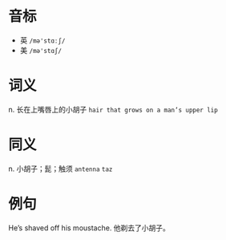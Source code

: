 # 音标

- 英 `/mə'stɑːʃ/`
- 美 `/mə'stɑʃ/`

# 词义

n. 长在上嘴唇上的小胡子
`hair that grows on a man’s upper lip`

# 同义

n. 小胡子；髭；触须
`antenna` `taz`

# 例句

He’s shaved off his moustache.
他剃去了小胡子。


